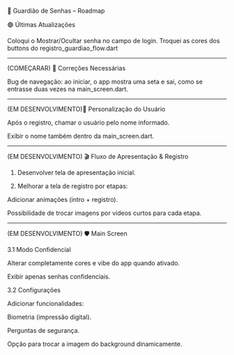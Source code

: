 📖 Guardião de Senhas – Roadmap

🟢 Últimas Atualizações

Coloqui o Mostrar/Ocultar senha no campo de login.
Troquei as cores dos buttons do registro_guardiao_flow.dart


---

(COMEÇARAR) 🔧 Correções Necessárias

Bug de navegação: ao iniciar, o app mostra uma seta e sai, como se entrasse duas vezes na main_screen.dart.

---

(EM DESENVOLVIMENTO)👤 Personalização do Usuário

Após o registro, chamar o usuário pelo nome informado.

Exibir o nome também dentro da main_screen.dart.



---

(EM DESENVOLVIMENTO) 🎬 Fluxo de Apresentação & Registro

1. Desenvolver tela de apresentação inicial.


2. Melhorar a tela de registro por etapas:

Adicionar animações (intro + registro).

Possibilidade de trocar imagens por vídeos curtos para cada etapa.

---

(EM DESENVOLVIMENTO) 🛡️ Main Screen

3.1 Modo Confidencial

Alterar completamente cores e vibe do app quando ativado.

Exibir apenas senhas confidenciais.


3.2 Configurações

Adicionar funcionalidades:

Biometria (impressão digital).

Perguntas de segurança.


Opção para trocar a imagem do background dinamicamente.



